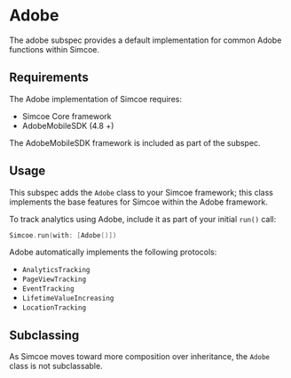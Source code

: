 # Adobe

The adobe subspec provides a default implementation for common Adobe functions within Simcoe.

## Requirements

The Adobe implementation of Simcoe requires:

- Simcoe Core framework
- AdobeMobileSDK (4.8 +)

The AdobeMobileSDK framework is included as part of the subspec.

## Usage

This subspec adds the `Adobe` class to your Simcoe framework; this class implements the base features for Simcoe within the Adobe framework.

To track analytics using Adobe, include it as part of your initial `run()` call:

```swift
Simcoe.run(with: [Adobe()])
```

Adobe automatically implements the following protocols:

- `AnalyticsTracking`
- `PageViewTracking`
- `EventTracking`
- `LifetimeValueIncreasing`
- `LocationTracking`

## Subclassing

As Simcoe moves toward more composition over inheritance, the `Adobe` class is not subclassable.
